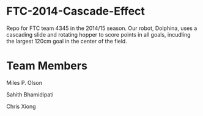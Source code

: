 # FTC-2014-Cascade-Effect
Repo for FTC team 4345 in the 2014/15 season. Our robot, Dolphina, uses a cascading slide and rotating hopper to score points in all goals, incudling the largest 120cm goal in the center of the field.
# Team Members
Miles P. Olson

Sahith Bhamidipati

Chris Xiong
